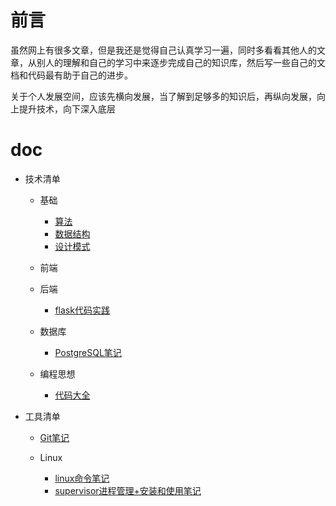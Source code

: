 # 前言

虽然网上有很多文章，但是我还是觉得自己认真学习一遍，同时多看看其他人的文章，从别人的理解和自己的学习中来逐步完成自己的知识库，然后写一些自己的文档和代码最有助于自己的进步。

关于个人发展空间，应该先横向发展，当了解到足够多的知识后，再纵向发展，向上提升技术，向下深入底层

# doc

+ 技术清单
   + 基础
      + [算法](基础/算法/home.md)
      + [数据结构](基础/数据结构/home.md)
      + [设计模式](基础/设计模式/home.md)

   + 前端

   + 后端
      + [flask代码实践](https://github.com/shiyangqin/Qinsy/tree/master/flask_test)

   + 数据库
      + [PostgreSQL笔记](数据库/PostgreSQL.md)

   + 编程思想
      + [代码大全](编程思想/代码大全/代码大全.md)

+ 工具清单
   
   + [Git笔记](Git/Git.md)
   
   + Linux
      + [linux命令笔记](Linux/linux命令.md)
      + [supervisor进程管理+安装和使用笔记](Linux/supervisor.md)
